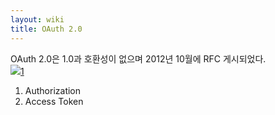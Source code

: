 ```yaml
---
layout: wiki 
title: OAuth 2.0
---
```


OAuth 2.0은 1.0과 호환성이 없으며 2012년 10월에 RFC 게시되었다.  
![](https://assets.digitalocean.com/articles/oauth/abstract_flow.png)[1]

[1]:https://www.digitalocean.com/community/tutorials/an-introduction-to-oauth-2

1. Authorization
1. Access Token